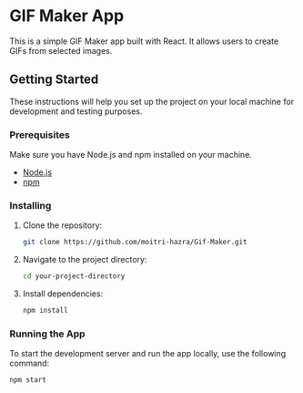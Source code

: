 # GIF Maker App

This is a simple GIF Maker app built with React. It allows users to create GIFs from selected images.

## Getting Started

These instructions will help you set up the project on your local machine for development and testing purposes.

### Prerequisites

Make sure you have Node.js and npm installed on your machine.

- [Node.js](https://nodejs.org/)
- [npm](https://www.npmjs.com/)

### Installing

1. Clone the repository:

    ```bash
    git clone https://github.com/moitri-hazra/Gif-Maker.git
    ```

2. Navigate to the project directory:

    ```bash
    cd your-project-directory

    ```

3. Install dependencies:

    ```bash
    npm install
    ```

### Running the App

To start the development server and run the app locally, use the following command:

```bash
npm start


